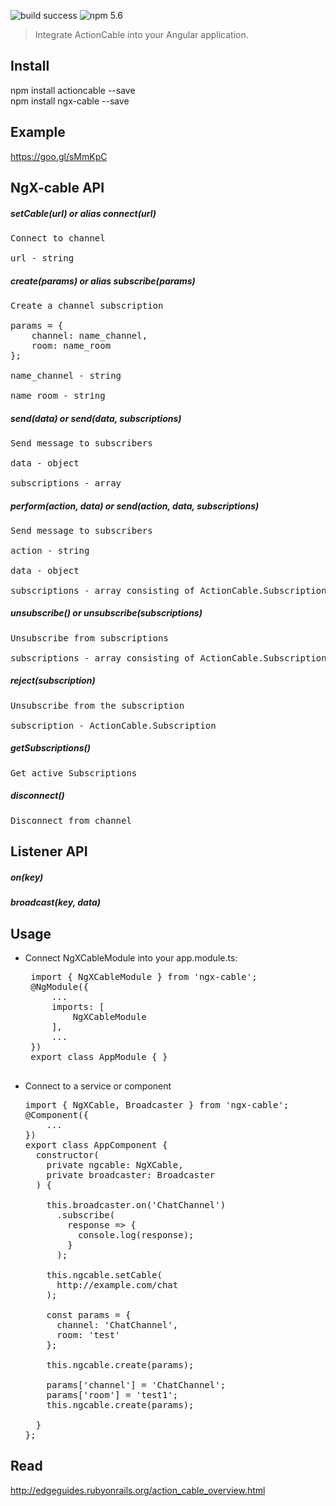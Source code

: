 ![build success](https://img.shields.io/teamcity/codebetter/bt428.svg)
![npm 5.6](https://img.shields.io/npm/v/npm.svg)

> Integrate ActionCable into your Angular application.

Install
-----------------------------------
npm install actioncable --save<br>
npm install ngx-cable --save

Example
-----------------------------------
https://goo.gl/sMmKpC

NgX-cable API
-----------------------------------
##### setCable(url) or alias connect(url)
<pre>
Connect to channel<br>
url - string
</pre>

##### create(params) or alias subscribe(params)<br>
<pre>
Create a channel subscription<br>
params = {
    channel: name_channel,
    room: name_room
};<br>
name_channel - string<br>
name_room - string
</pre>

##### send(data) or send(data, subscriptions)<br>
<pre>
Send message to subscribers<br>
data - object<br>
subscriptions - array
</pre>

##### perform(action, data) or send(action, data, subscriptions)<br>
<pre>
Send message to subscribers<br>
action - string<br>
data - object<br>
subscriptions - array consisting of ActionCable.Subscription
</pre>

##### unsubscribe() or unsubscribe(subscriptions)<br>
<pre>
Unsubscribe from subscriptions<br>
subscriptions - array consisting of ActionCable.Subscription
</pre>

##### reject(subscription)<br>
<pre>
Unsubscribe from the subscription<br>
subscription - ActionCable.Subscription
</pre>

##### getSubscriptions()
<pre>
Get active Subscriptions
</pre>

##### disconnect()
<pre>
Disconnect from channel
</pre>

Listener API
-----------------------------------

##### on(key)

##### broadcast(key, data)

Usage
-----------------------------------

 - Connect NgXCableModule into your app.module.ts:
    <pre>
    import { NgXCableModule } from 'ngx-cable';
    @NgModule({
        ...
        imports: [
            NgXCableModule
        ],
        ...
    })
    export class AppModule { }
    </pre>

 -  Connect to a service or component
    <pre>
    import { NgXCable, Broadcaster } from 'ngx-cable';
    @Component({
        ...
    })
    export class AppComponent {
      constructor(
        private ngcable: NgXCable,
        private broadcaster: Broadcaster
      ) {
                  
        this.broadcaster.on('ChatChannel')
          .subscribe(
            response => {
              console.log(response);
            }
          );
          
        this.ngcable.setCable(
          http://example.com/chat
        );
        
        const params = {
          channel: 'ChatChannel',
          room: 'test'
        };
          
        this.ngcable.create(params);
        
        params['channel'] = 'ChatChannel';
        params['room'] = 'test1';
        this.ngcable.create(params);
        
      }
    };
    </pre>

Read
-----------------------------------
http://edgeguides.rubyonrails.org/action_cable_overview.html

